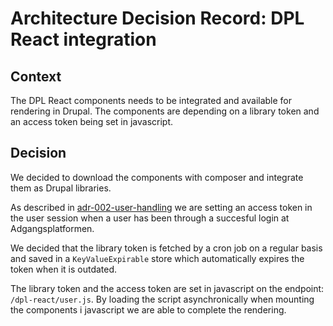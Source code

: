 # Architecture Decision Record: DPL React integration

## Context

The DPL React components needs to be integrated and available for rendering in
Drupal. The components are depending on a library token and an access token
being set in javascript.

## Decision

We decided to download the components with composer and integrate them as Drupal
libraries.

As described in [adr-002-user-handling](architecture/adr-002-user-handling.md)
we are setting an access token in the user session when a user has been through
a succesful login at Adgangsplatformen.

We decided that the library token is fetched by a cron job on a regular basis
and saved in a `KeyValueExpirable` store which automatically expires the token
when it is outdated.

The library token and the access token are set in javascript on the endpoint:
`/dpl-react/user.js`. By loading the script asynchronically when mounting the
components i javascript we are able to complete the rendering.
